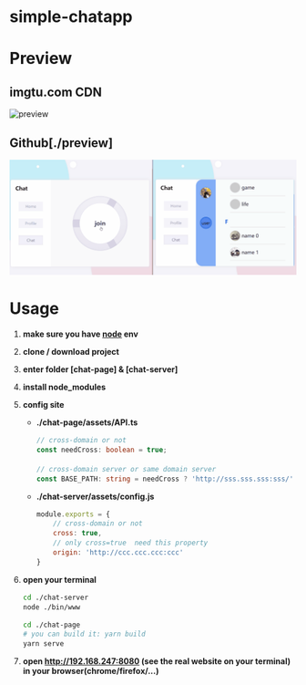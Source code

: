 # simple-chatapp



# Preview

## imgtu.com CDN
![preview](https://z3.ax1x.com/2021/04/23/cXRxIA.gif)


## Github[./preview]

<img src="./preview/message.gif">



# Usage

  1. **make sure you have [node](https://nodejs.org) env**

  2. **clone / download project**

  3. **enter folder [chat-page] & [chat-server]**

  4. **install node_modules**

  5. **config site**

     * **./chat-page/assets/API.ts**

       ```typescript
       // cross-domain or not
       const needCross: boolean = true;
       
       // cross-domain server or same domain server
       const BASE_PATH: string = needCross ? 'http://sss.sss.sss:sss/' : '/';
       ```

     * **./chat-server/assets/config.js**

       ```js
       module.exports = {
           // cross-domain or not
           cross: true,
           // only cross=true  need this property
           origin: 'http://ccc.ccc.ccc:ccc'
       }
       ```


  6. **open your terminal**

       ```bash
       cd ./chat-server
       node ./bin/www
       ```

       ```bash
       cd ./chat-page
       # you can build it: yarn build
       yarn serve
       ```

  7. **open http://192.168.247:8080 (see the real website on your terminal) in your browser(chrome/firefox/...)**



